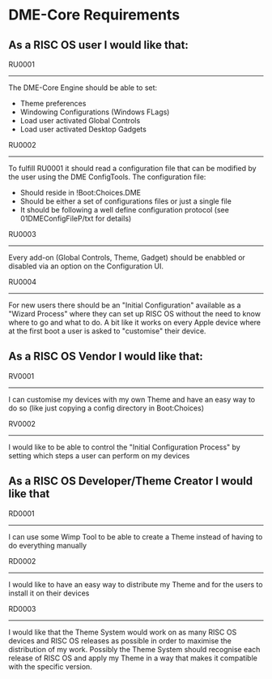 # DME-Core Requirements

## As a RISC OS user I would like that:
RU0001
______
The DME-Core Engine should be able to set:
- Theme preferences
- Windowing Configurations (Windows FLags)
- Load user activated Global Controls
- Load user activated Desktop Gadgets

RU0002
______
To fulfill RU0001 it should read a configuration file that can be modified by the user using the DME ConfigTools.
The configuration file:
- Should reside in !Boot:Choices.DME
- Should be either a set of configurations files or just a single file
- It should be following a well define configuration protocol (see 01DMEConfigFileP/txt for details)

RU0003
______
Every add-on (Global Controls, Theme, Gadget) should be enabbled or disabled via an option on the Configuration UI.

RU0004
______
For new users there should be an "Initial Configuration" available as a "Wizard Process" where they can set up RISC OS without the need to know where to go and what to do. A bit like it works on every Apple device where at the first boot a user is asked to "customise" their device.

## As a RISC OS Vendor I would like that:
RV0001
______
I can customise my devices with my own Theme and have an easy way to do so (like just copying a config directory in Boot:Choices)

RV0002
______
I would like to be able to control the "Initial Configuration Process" by setting which steps a user can perform on my devices

## As a RISC OS Developer/Theme Creator I would like that
RD0001
______
I can use some Wimp Tool to be able to create a Theme instead of having to do everything manually

RD0002
______
I would like to have an easy way to distribute my Theme and for the users to install it on their devices

RD0003
______
I would like that the Theme System would work on as many RISC OS devices and RISC OS releases as possible in order to maximise the distribution of my work. Possibly the Theme System should recognise each release of RISC OS and apply my Theme in a way that makes it compatible with the specific version.
 
